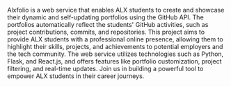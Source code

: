 Alxfolio is a web service that enables ALX students to create and showcase their dynamic and self-updating portfolios using the GitHub API. The portfolios automatically reflect the students' GitHub activities, such as project contributions, commits, and repositories. This project aims to provide ALX students with a professional online presence, allowing them to highlight their skills, projects, and achievements to potential employers and the tech community. The web service utilizes technologies such as Python, Flask, and React.js, and offers features like portfolio customization, project filtering, and real-time updates. Join us in building a powerful tool to empower ALX students in their career journeys.
